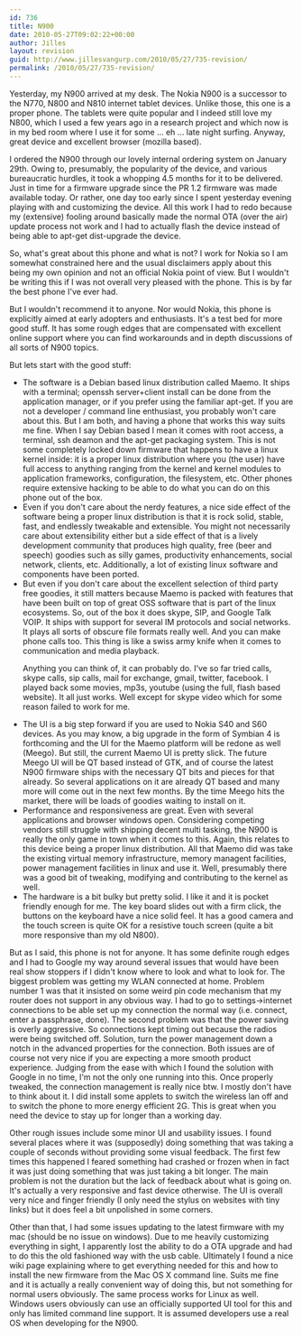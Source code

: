 ```yaml
---
id: 736
title: N900
date: 2010-05-27T09:02:22+00:00
author: Jilles
layout: revision
guid: http://www.jillesvangurp.com/2010/05/27/735-revision/
permalink: /2010/05/27/735-revision/
---
```

Yesterday, my N900 arrived at my desk. The Nokia N900 is a successor to the N770, N800 and N810 internet tablet devices. Unlike those, this one is a proper phone. The tablets were quite popular and I indeed still love my N800, which I used a few years ago in a research project and which now is in my bed room where I use it for some ... eh ... late night surfing. Anyway, great device and excellent browser (mozilla based).

I ordered the N900 through our lovely internal ordering system on January 29th. Owing to, presumably, the popularity of the device, and various bureaucratic hurdles, it took a whopping 4.5 months for it to be delivered. Just in time for a firmware upgrade since the PR 1.2 firmware was made available today. Or rather, one day too early since I spent yesterday evening playing with and customizing the device. All this work I had to redo because my (extensive) fooling around basically made the normal OTA (over the air) update process not work and I had to actually flash the device instead of being able to apt-get dist-upgrade the device.

So, what's great about this phone and what is not? I work for Nokia so I am somewhat constrained here and the usual disclaimers apply about this being my own opinion and not an official Nokia point of view. But I wouldn't be writing this if I was not overall very pleased with the phone. This is by far the best phone I've ever had. 

But I wouldn't recommend it to anyone. Nor would Nokia, this phone is explicitly aimed at early adopters and enthusiasts. It's a test bed for more good stuff. It has some rough edges that are compensated with excellent online support where you can find workarounds and in depth discussions of all sorts of N900 topics.

But lets start with the good stuff:
<ul>
	<li>The software is a Debian based linux distribution called Maemo. It ships with a terminal; openssh server+client install can be done from the application manager, or if you prefer using the familiar apt-get. If you are not a developer / command line enthusiast, you probably won't care about this. But I am both, and having a phone that works this way suits me fine. When I say Debian based I mean it comes with root access, a terminal, ssh deamon and the apt-get packaging system. This is not some completely locked down firmware that happens to have a linux kernel inside: it is a proper linux distribution where you (the user) have full access to anything ranging from the kernel and kernel modules to application frameworks, configuration, the filesystem, etc. Other phones require extensive hacking to be able to do what you can do on this phone out of the box.</li>
	<li>Even if you don't care about the nerdy features, a nice side effect of the software being a proper linux distribution is that it is rock solid, stable, fast, and endlessly tweakable and extensible. You might not necessarily care about extensibility either but a side effect of that is a lively development community that produces high quality, free (beer and speech) goodies such as silly games, productivity enhancements, social network, clients, etc. Additionally, a lot of existing linux software and components have been ported.</li>
	<li>But even if you don't care about the excellent selection of third party free goodies, it still matters because Maemo is packed with features that have been built on top of great OSS software that is part of the linux ecosystems. So, out of the box it does skype, SIP, and Google Talk VOIP. It ships with support for several IM protocols and social networks. It plays all sorts of obscure file formats really well. And you can make phone calls too. This thing is like a swiss army knife when it comes to communication and media playback. 

Anything you can think of, it can probably do. I've so far tried calls, skype calls, sip calls, mail for exchange, gmail, twitter, facebook. I played back some movies, mp3s, youtube (using the full, flash based website). It all just works. Well except for skype video which for some reason failed to work for me.</li>
	<li>The UI is a big step forward if you are used to Nokia S40 and S60 devices. As you may know, a big upgrade in the form of Symbian 4 is forthcoming and the UI for the Maemo platform will be redone as well (Meego). But still, the current Maemo UI is pretty slick. The future Meego UI will be QT based instead of GTK, and of course the latest N900 firmware ships with the necessary QT bits and pieces for that already. So several applications on it are already QT based and many more will come out in the next few months. By the time Meego hits the market, there will be loads of goodies waiting to install on it.</li>
	<li>Performance and responsiveness are great. Even with several applications and browser windows open. Considering competing vendors still struggle with shipping decent multi tasking, the N900 is really the only game in town when it comes to this. Again, this relates to this device being a proper linux distribution. All that Maemo did was take the existing virtual memory infrastructure, memory managent facilities, power management facilities in linux and use it. Well, presumably there was a good bit of tweaking, modifying and contributing to the kernel as well.</li>
	<li>The hardware is a bit bulky but pretty solid. I like it and it is pocket friendly enough for me. The key board slides out with a firm click, the buttons on the keyboard have a nice solid feel. It has a good camera and the touch screen is quite OK for a resistive touch screen (quite a bit more responsive than my old N800).</li>
</ul>

But as I said, this phone is not for anyone. It has some definite rough edges and I had to Google my way around several issues that would have been real show stoppers if I didn't know where to look and what to look for. The biggest problem was getting my WLAN connected at home. Problem number 1 was that it insisted on some weird pin code mechanism that my router does not support in any obvious way. I had to go to settings->internet connections to be able set up my connection the normal way (i.e. connect, enter a passphrase, done). The second problem was that the power saving is overly aggressive. So connections kept timing out because the radios were being switched off. Solution, turn the power management down a notch in the advanced properties for the connection. Both issues are of course not very nice if you are expecting a more smooth product experience.  Judging from the ease with which I found the solution with Google in no time, I'm not the only one running into this. Once properly tweaked, the connection management is really nice btw. I mostly don't have to think about it. I did install some applets to switch the wireless lan off and to switch the phone to more energy efficient 2G. This is great when you need the device to stay up for longer than a working day.

Other rough issues include some minor UI and usability issues. I found several places where it was (supposedly) doing something that was taking a couple of seconds without providing some visual feedback. The first few times this happened I feared something had crashed or frozen when in fact it was just doing something that was just taking a bit longer. The main problem is not the duration but the lack of feedback about what is going on. It's actually a very responsive and fast device otherwise. The UI is overall very nice and finger friendly (I only need the stylus on websites with tiny links) but it does feel a bit unpolished in some corners.

Other than that, I had some issues updating to the latest firmware with my mac (should be no issue on windows). Due to me heavily customizing everything in sight, I apparently lost the ability to do a OTA upgrade and had to do this the old fashioned way with the usb cable. Ultimately I found a nice wiki page explaining where to get everything needed for this and how to install the new firmware from the Mac OS X command line. Suits me fine and it is actually a really convenient way of doing this, but not something for normal users obviously.  The same process works for Linux as well. Windows users obviously can use an officially supported UI tool for this and only has limited command line support. It is assumed developers use a real OS when developing for the N900.